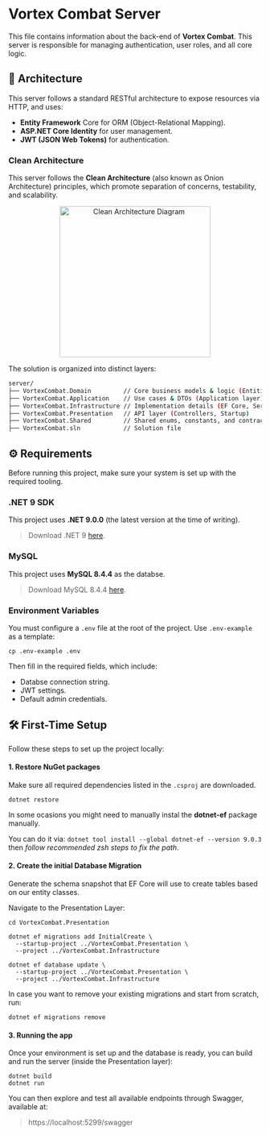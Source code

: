 # Vortex Combat Server
This file contains information about the back-end of **Vortex Combat**. This server is responsible for managing authentication, user roles, and all core logic.

## 🧩 Architecture
This server follows a standard RESTful architecture to expose resources via HTTP, and uses:
- **Entity Framework** Core for ORM (Object-Relational Mapping).
- **ASP.NET Core Identity** for user management.
- **JWT (JSON Web Tokens)** for authentication.

### Clean Architecture
This server follows the **Clean Architecture** (also known as Onion Architecture) principles, which promote separation of concerns, testability, and scalability.

<div align="center">
  <img src="https://miro.medium.com/v2/resize:fit:500/1*sura91gPMoCjPNvZWsAO_g.png" width="300" alt="Clean Architecture Diagram" />
</div>

The solution is organized into distinct layers:
```bash
server/
├── VortexCombat.Domain         // Core business models & logic (Entities)
├── VortexCombat.Application    // Use cases & DTOs (Application layer)
├── VortexCombat.Infrastructure // Implementation details (EF Core, Services)
├── VortexCombat.Presentation   // API layer (Controllers, Startup)
├── VortexCombat.Shared         // Shared enums, constants, and contracts
├── VortexCombat.sln            // Solution file
```

## ⚙ Requirements
Before running this project, make sure your system is set up with the required tooling.

### .NET 9 SDK
This project uses **.NET 9.0.0** (the latest version at the time of writing).

> Download .NET 9 [here](https://dotnet.microsoft.com/en-us/download/dotnet/9.0).

### MySQL
This project uses **MySQL 8.4.4** as the databse.

> Download MySQL 8.4.4 [here](https://dev.mysql.com/doc/relnotes/mysql/8.4/en/news-8-4-4.html).

### Environment Variables
You must configure a `.env` file at the root of the project. Use `.env-example` as a template:

```
cp .env-example .env
```

Then fill in the required fields, which include:
- Databse connection string.
- JWT settings.
- Default admin credentials.

## 🛠 First-Time Setup
Follow these steps to set up the project locally:

#### 1. Restore NuGet packages
Make sure all required dependencies listed in the `.csproj` are downloaded.

```
dotnet restore
```
In some ocasions you might need to manually instal the **dotnet-ef** package manually.

You can do it via:
`dotnet tool install --global dotnet-ef --version 9.0.3` then _follow recommended zsh steps to fix the path_.

#### 2. Create the initial Database Migration
Generate the schema snapshot that EF Core will use to create tables based on our entity classes.

Navigate to the Presentation Layer:
```
cd VortexCombat.Presentation
```

```
dotnet ef migrations add InitialCreate \
  --startup-project ../VortexCombat.Presentation \
  --project ../VortexCombat.Infrastructure
```

```
dotnet ef database update \
  --startup-project ../VortexCombat.Presentation \
  --project ../VortexCombat.Infrastructure
```

In case you want to remove your existing migrations and start from scratch, run:
```
dotnet ef migrations remove
```

#### 3. Running the app
Once your environment is set up and the database is ready, you can build and run the server (inside the Presentation layer):

```
dotnet build
dotnet run
```

You can then explore and test all available endpoints through Swagger, available at:
> https://localhost:5299/swagger
